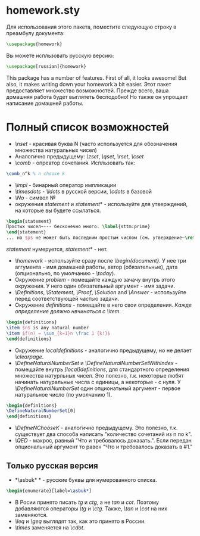 # homework.sty

Для использования этого пакета, поместите следующую строку в преамбулу документа:
```tex
\usepackage{homework}
```
Вы можете испльзовать русскую версию:
```tex
\usepackage[russian]{homework}
```
This package has a number of features. First of all, it looks awesome!
But also, it makes writing down your homework a bit easier.
Этот пакет предоставляет множество возможностей. Прежде всего, ваша домашняя
работа будет выглятеть бесподобно! Но также он упрощает написание домашней работы.

# Полный список возможностей

* *\nset* - красивая буква N (часто используется для обозначения множества натуральных чисел)
* Аналогично предыдущему: *\zset*, *\qset*, *\rset*, *\cset*
* *\comb* - опреатор сочетания. Испльзовать так:
```tex
\comb_n^k % n choose k
```
* *\impl* - бинарный оператор импликации
* *\timesdots* - *\ldots* в русской версии, *\cdots* в базовой
* *\No* - символ №
* окружения *statement* и *statement*\* - используйте для утверждений, на которые вы будете ссылаться.
```tex
\begin{statement}
Простых чисел~--- бесконечно много. \label{sttm:prime}
\end{statement}
... но $p$ не может быть последним простым числом (см. утверждение~\ref{sttm:prime}).
```
*statement* нумеруется, *statement*\* - нет.
* *\homework* - используйте сразу после *\begin{document}*.
У нее три аггумента - имя домашней работы, автор (обязательные), дата (опционально, по умолчанию - *\today*).
* Окружение *problem* - помещайте каждую зачачу внутрь этого окружения. У него один обязательный аргумент - имя задачи.
* *\Definitions*, *\Statement*, *\Proof*, *\Solution* and *\Answer* - используйте перед соответствующей частью задачи.
* Окружение *definitions* - помещайте в него свои определения. *Кажде определение должно нвчинаться с \item*.
```tex
\begin{definitions}
\item $n$ is any natural number
\item $f(n) = \sum_{k=1}n \frac 1 {k!}$
\end{definitions}
```
* Окружение *localdefinitions* - аналогично предыдущему, но не делает *\clearpage*.
* *\DefineNaturalNumberSet* и *\DefineNaturalNumberSetWithIndex* - помещайте внутрь *[local]definitions*, для стандартного определения множества натурльных чисел.
Это полезно, т.к. некоторые любят начинать натуральные числа с единицы, а некоторые - с нуля. У *\DefineNaturalNumberSet* один опционатьный аргумент -
первое натуральное число (по умолчанию 1).
```tex
\begin{definitions}
\DefineNaturalNumberSet[0]
\end{definitions}
```
* *\DefineNChooseK* - аналогично предыдущему.
Это полезно, т.к. существует два способа написать "количество сочетаний из n по k".
* *\QED* - макрос, равный "Что и требовалось доказать.". Если передан опциональный аргумент
то равен "Что и требовалось доказать в #1."

## Только русская версия

* *\asbuk\* * - русские буквы для нумерованного списка.
```tex
\begin{enumerate}[label=\asbuk*]
```
* В Росии принято писать *tg* и *ctg*, а не *tan* и *cot*. Поэтому добавляются операторы *\tg* и *\ctg*.
Также, *\tan* и *\cot* на них заменяются.
* *\leq* и *\geq* выглядят так, как это принято в России.
* *\times* заменяется на *\cdot*.

